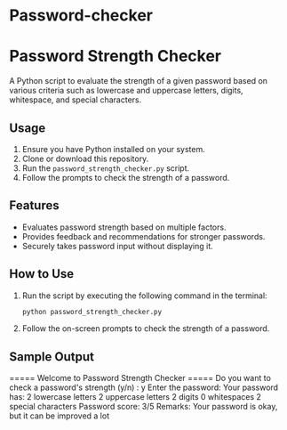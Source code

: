 # Password-checker
# Password Strength Checker

A Python script to evaluate the strength of a given password based on various criteria such as lowercase and uppercase letters, digits, whitespace, and special characters.

## Usage

1. Ensure you have Python installed on your system.
2. Clone or download this repository.
3. Run the `password_strength_checker.py` script.
4. Follow the prompts to check the strength of a password.

## Features

- Evaluates password strength based on multiple factors.
- Provides feedback and recommendations for stronger passwords.
- Securely takes password input without displaying it.

## How to Use

1. Run the script by executing the following command in the terminal:

    ```bash
    python password_strength_checker.py
    ```

2. Follow the on-screen prompts to check the strength of a password.

## Sample Output

===== Welcome to Password Strength Checker =====
Do you want to check a password's strength (y/n) : y
Enter the password:
Your password has:
2 lowercase letters
2 uppercase letters
2 digits
0 whitespaces
2 special characters
Password score: 3/5
Remarks: Your password is okay, but it can be improved a lot
